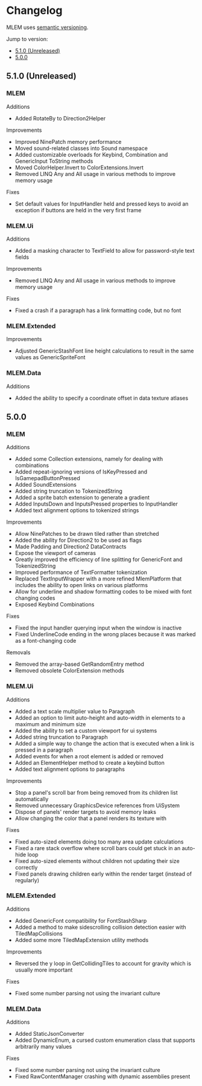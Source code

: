 # Changelog
MLEM uses [semantic versioning](https://semver.org/).

Jump to version:
- [5.1.0 (Unreleased)](#510-unreleased)
- [5.0.0](#500)

## 5.1.0 (Unreleased)
### MLEM
Additions
- Added RotateBy to Direction2Helper

Improvements
- Improved NinePatch memory performance
- Moved sound-related classes into Sound namespace
- Added customizable overloads for Keybind, Combination and GenericInput ToString methods
- Moved ColorHelper.Invert to ColorExtensions.Invert
- Removed LINQ Any and All usage in various methods to improve memory usage

Fixes
- Set default values for InputHandler held and pressed keys to avoid an exception if buttons are held in the very first frame

### MLEM.Ui
Additions
- Added a masking character to TextField to allow for password-style text fields

Improvements
- Removed LINQ Any and All usage in various methods to improve memory usage

Fixes
- Fixed a crash if a paragraph has a link formatting code, but no font

### MLEM.Extended
Improvements
- Adjusted GenericStashFont line height calculations to result in the same values as GenericSpriteFont

### MLEM.Data
Additions
- Added the ability to specify a coordinate offset in data texture atlases

## 5.0.0
### MLEM
Additions
- Added some Collection extensions, namely for dealing with combinations
- Added repeat-ignoring versions of IsKeyPressed and IsGamepadButtonPressed
- Added SoundExtensions
- Added string truncation to TokenizedString
- Added a sprite batch extension to generate a gradient
- Added InputsDown and InputsPressed properties to InputHandler
- Added text alignment options to tokenized strings

Improvements
- Allow NinePatches to be drawn tiled rather than stretched
- Added the ability for Direction2 to be used as flags
- Made Padding and Direction2 DataContracts
- Expose the viewport of cameras
- Greatly improved the efficiency of line splitting for GenericFont and TokenizedString
- Improved performance of TextFormatter tokenization
- Replaced TextInputWrapper with a more refined MlemPlatform that includes the ability to open links on various platforms
- Allow for underline and shadow formatting codes to be mixed with font changing codes
- Exposed Keybind Combinations

Fixes
- Fixed the input handler querying input when the window is inactive
- Fixed UnderlineCode ending in the wrong places because it was marked as a font-changing code

Removals
- Removed the array-based GetRandomEntry method
- Removed obsolete ColorExtension methods

### MLEM.Ui
Additions
- Added a text scale multiplier value to Paragraph
- Added an option to limit auto-height and auto-width in elements to a maximum and minimum size
- Added the ability to set a custom viewport for ui systems
- Added string truncation to Paragraph
- Added a simple way to change the action that is executed when a link is pressed in a paragraph
- Added events for when a root element is added or removed
- Added an ElementHelper method to create a keybind button
- Added text alignment options to paragraphs

Improvements
- Stop a panel's scroll bar from being removed from its children list automatically
- Removed unnecessary GraphicsDevice references from UiSystem
- Dispose of panels' render targets to avoid memory leaks
- Allow changing the color that a panel renders its texture with

Fixes
- Fixed auto-sized elements doing too many area update calculations
- Fixed a rare stack overflow where scroll bars could get stuck in an auto-hide loop
- Fixed auto-sized elements without children not updating their size correctly
- Fixed panels drawing children early within the render target (instead of regularly)

### MLEM.Extended
Additions
- Added GenericFont compatibility for FontStashSharp
- Added a method to make sidescrolling collision detection easier with TiledMapCollisions
- Added some more TiledMapExtension utility methods

Improvements
- Reversed the y loop in GetCollidingTiles to account for gravity which is usually more important

Fixes
- Fixed some number parsing not using the invariant culture

### MLEM.Data
Additions
- Added StaticJsonConverter
- Added DynamicEnum, a cursed custom enumeration class that supports arbitrarily many values

Fixes
- Fixed some number parsing not using the invariant culture
- Fixed RawContentManager crashing with dynamic assemblies present